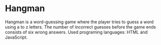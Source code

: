 # Hangman
Hangman is a word-guessing game where the player tries to guess a word using a to z letters. The number of incorrect guesses before the game ends consists of six wrong answers. Used programing languages: HTML and JavaScript. 
